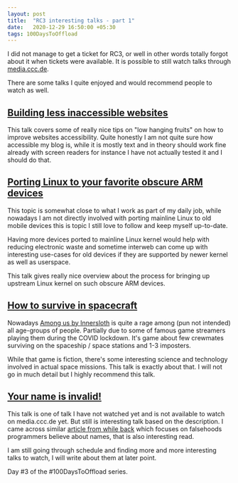 ```yaml
---
layout: post
title:  "RC3 interesting talks - part 1"
date:   2020-12-29 16:50:00 +05:30
tags: 100DaysToOffload
---
```


I did not manage to get a ticket for RC3, or well in other words totally forgot about it when tickets were available. It is possible to still watch talks through [media.ccc.de](https://media.ccc.de).

There are some talks I quite enjoyed and would recommend people to watch as well.

## [Building less inaccessible websites](https://media.ccc.de/v/rc3-734096-building_less_in_accessible_web_sites)

This talk covers some of really nice tips on "low hanging fruits" on how to improve websites accessibility. Quite honestly I am not quite sure how accessible my blog is, while it is mostly text and in theory should work fine already with screen readers for instance I have not actually tested it and I should do that.

## [Porting Linux to your favorite obscure ARM devices](https://media.ccc.de/v/rc3-80571-porting_linux_to_your_favorite_obscure_arm_soc)

This topic is somewhat close to what I work as part of my daily job, while nowadays I am not directly involved with porting mainline Linux to old mobile devices this is topic I still love to follow and keep myself up-to-date.

Having more devices ported to mainline Linux kernel would help with reducing electronic waste and sometime interweb can come up with interesting use-cases for old devices if they are supported by newer kernel as well as userspace.

This talk gives really nice overview about the process for bringing up upstream Linux kernel on such obscure ARM devices.

## [How to survive in spacecraft](https://media.ccc.de/v/rc3-158638-how_to_survive_in_spacecraft)

Nowadays [Among us by Innersloth](http://www.innersloth.com/gameAmongUs.php) is quite a rage among (pun not intended) all age-groups of people. Partially due to some of famous game streamers playing them during the COVID lockdown. It's game about few crewmates surviving on the spaceship / space stations and 1-3 imposters.

While that game is fiction, there's some interesting science and technology involved in actual space missions. This talk is exactly about that. I will not go in much detail but I highly recommend this talk.

## [Your name is invalid!](https://media.ccc.de/v/rc3-579176-your_name_is_invalid)

This talk is one of talk I have not watched yet and is not available to watch on media.ccc.de yet. But still is interesting talk based on the description. I came across similar [article from while back](https://shinesolutions.com/2018/01/08/falsehoods-programmers-believe-about-names-with-examples/) which focuses on falsehoods programmers believe about names, that is also interesting read.

I am still going through schedule and finding more and more interesting talks to watch, I will write about them at later point.

Day #3 of the #100DaysToOffload series.

